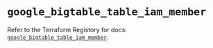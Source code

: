 # `google_bigtable_table_iam_member`

Refer to the Terraform Registory for docs: [`google_bigtable_table_iam_member`](https://www.terraform.io/docs/providers/google-beta/r/google_bigtable_table_iam_member).
